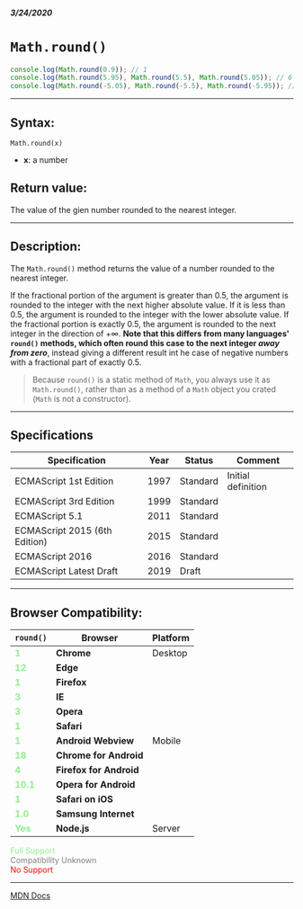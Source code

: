##### 3/24/2020
# `Math.round()`

```js
console.log(Math.round(0.9)); // 1
console.log(Math.round(5.95), Math.round(5.5), Math.round(5.05)); // 6 6 5
console.log(Math.round(-5.05), Math.round(-5.5), Math.round(-5.95)); // -5 -5 -6
```

---

## Syntax:
`Math.round(x)`

* **x**: a number

## Return value:
The value of the gien number rounded to the nearest integer.

---

## Description:
The `Math.round()` method returns the value of a number rounded to the nearest integer.

If the fractional portion of the argument is greater than 0.5, the argument is rounded to the integer with the next higher absolute value.  If it is less than 0.5, the argument is rounded to the integer with the lower absolute value.  If the fractional portion is exactly 0.5, the argument is rounded to the next integer in the direction of +∞.  **Note that this differs from many languages' `round()` methods, which often round this case to the next integer _away from zero_**, instead giving a different result int he case of negative numbers with a fractional part of exactly 0.5.

  > Because `round()` is a static method of `Math`, you always use it as `Math.round()`, rather than as a method of a `Math` object you crated (`Math` is not a constructor).

---

## Specifications
| Specification | Year | Status | Comment |
|---|---|---|---|
| ECMAScript 1st Edition | 1997 | Standard | Initial definition |
| ECMAScript 3rd Edition | 1999 | Standard |  |
| ECMAScript 5.1 | 2011 | Standard |  |
| ECMAScript 2015 (6th Edition) | 2015 | Standard |  |
| ECMAScript 2016 | 2016 | Standard |  |
| ECMAScript Latest Draft | 2019 | Draft |  |

---

## Browser Compatibility:
| `round()` | Browser | Platform |
|---|---|---|
| <span style="color: lightgreen">**1**</span> | **Chrome** | Desktop | 
| <span style="color: lightgreen">**12**</span> | **Edge** || 
| <span style="color: lightgreen">**1**</span> | **Firefox** || 
| <span style="color: lightgreen">**3**</span> | **IE** || 
| <span style="color: lightgreen">**3**</span> | **Opera** || 
| <span style="color: lightgreen">**1**</span> | **Safari** || 
| <span style="color: lightgreen">**1**</span> | **Android Webview** | Mobile | 
| <span style="color: lightgreen">**18**</span> | **Chrome for Android** || 
| <span style="color: lightgreen">**4**</span> | **Firefox for Android** || 
| <span style="color: lightgreen">**10.1**</span> | **Opera for Android** || 
| <span style="color: lightgreen">**1**</span> | **Safari on iOS** || 
| <span style="color: lightgreen">**1.0**</span> | **Samsung Internet** || 
| <span style="color: lightgreen">**Yes**</span> | **Node.js** | Server | 

<span style="color: lightgreen">Full Support</span>  
<span style="color: grey">Compatibility Unknown</span>  
<span style="color: red">No Support</span>

---

[MDN Docs](https://developer.mozilla.org/en-US/docs/Web/JavaScript/Reference/Global_Objects/Math/round)